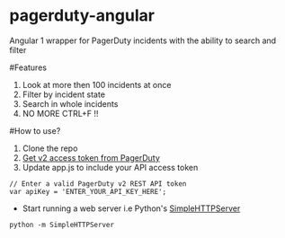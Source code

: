 pagerduty-angular
=================

Angular 1 wrapper for PagerDuty incidents with the ability to search and filter

#Features
1. Look at more then 100 incidents at once
2. Filter by incident state
3. Search in whole incidents
4. NO MORE CTRL+F !!

#How to use?
1. Clone the repo
2. [Get v2 access token from PagerDuty](https://support.pagerduty.com/hc/en-us/articles/202829310-Generating-an-API-Key)
3. Update app.js to include your API access token
```
// Enter a valid PagerDuty v2 REST API token
var apiKey = 'ENTER_YOUR_API_KEY_HERE';
```
* Start running a web server i.e Python's [SimpleHTTPServer](https://docs.python.org/2/library/simplehttpserver.html)
```
python -m SimpleHTTPServer
```
